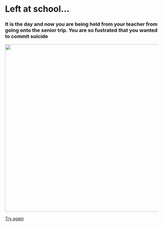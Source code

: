 # Left at school...

### It is the day and now you are being held from your teacher from going onto the senior trip. You are so fustrated that you wanted to commit suicide

<img src="https://www.healthyplace.com/sites/default/files/images/depression/why-people-commit-suicide.jpg" width="550"/>

[Try again](home.md)